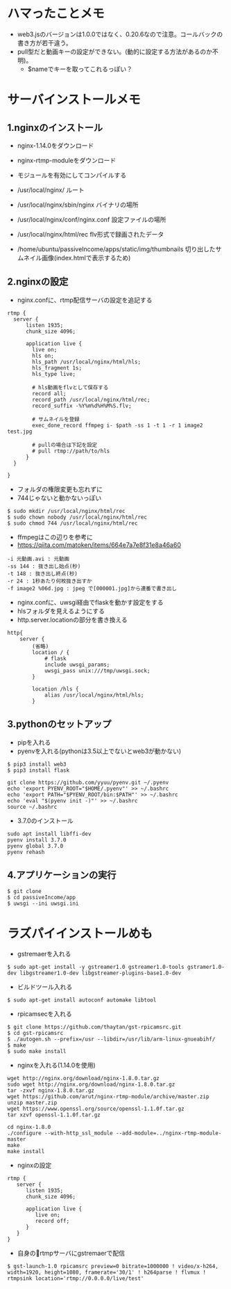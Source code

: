 # ハマったことメモ
- web3.jsのバージョンは1.0.0ではなく、0.20.6なので注意。コールバックの書き方が若干違う。
- pull型だと動画キーの設定ができない。(動的に設定する方法があるのか不明)。
    - $nameでキーを取ってこれるっぽい？




# サーバインストールメモ

## 1.nginxのインストール
- nginx-1.14.0をダウンロード
- nginx-rtmp-moduleをダウンロード
- モジュールを有効にしてコンパイルする

- /usr/local/nginx/ ルート
- /usr/local/nginx/sbin/nginx バイナリの場所
- /usr/local/nginx/conf/nginx.conf 設定ファイルの場所
- /usr/local/nginx/html/rec flv形式で録画されたデータ
- /home/ubuntu/passiveIncome/apps/static/img/thumbnails 切り出したサムネイル画像(index.htmlで表示するため)

## 2.nginxの設定
- nginx.confに、rtmp配信サーバの設定を追記する

```
rtmp {
  server {
      listen 1935;
      chunk_size 4096;

      application live {
        live on;
        hls on;
        hls_path /usr/local/nginx/html/hls;
        hls_fragment 1s;
        hls_type live;  

        # hls動画をflvとして保存する
        record all;
        record_path /usr/local/nginx/html/rec;
        record_suffix -%Y%m%d%H%M%S.flv;

        # サムネイルを登録
        exec_done_record ffmpeg i- $path -ss 1 -t 1 -r 1 image2 test.jpg

        # pullの場合は下記を設定
        # pull rtmp://path/to/hls 
      }
  }
    
}
```

- フォルダの権限変更も忘れずに
- 744じゃないと動かないっぽい

```
$ sudo mkdir /usr/local/nginx/html/rec
$ sudo chown nobody /usr/local/nginx/html/rec
$ sudo chmod 744 /usr/local/nginx/html/rec
```

- ffmpegはこの辺りを参考に
- https://qiita.com/matoken/items/664e7a7e8f31e8a46a60



```
-i 元動画.avi : 元動画
-ss 144 : 抜き出し始点(秒)
-t 148 : 抜き出し終点(秒)
-r 24 : 1秒あたり何枚抜き出すか
-f image2 %06d.jpg : jpeg で[000001.jpg]から連番で書き出し
```



- nginx.confに、uwsgi経由でflaskを動かす設定をする
- hlsフォルダを見えるようにする
- http.server.locationの部分を書き換える

```
http{
    server {
        (省略)
        location / {
            # flask
            include uwsgi_params;
            uwsgi_pass unix:///tmp/uwsgi.sock;
        }

        location /hls {
            alias /usr/local/nginx/html/hls;
        }
```

## 3.pythonのセットアップ

- pipを入れる
- pyenvを入れる(pythonは3.5以上でないとweb3が動かない)

```
$ pip3 install web3
$ pip3 install flask
```

```
git clone https://github.com/yyuu/pyenv.git ~/.pyenv
echo 'export PYENV_ROOT="$HOME/.pyenv"' >> ~/.bashrc
echo 'export PATH="$PYENV_ROOT/bin:$PATH"' >> ~/.bashrc
echo 'eval "$(pyenv init -)"' >> ~/.bashrc
source ~/.bashrc
```

- 3.7.0のインストール

```
sudo apt install libffi-dev
pyenv install 3.7.0
pyenv global 3.7.0
pyenv rehash
```


## 4.アプリケーションの実行

```
$ git clone 
$ cd passiveIncome/app
$ uwsgi --ini uwsgi.ini
```




# ラズパイインストールめも

- gstremaerを入れる

```
$ sudo apt-get install -y gstreamer1.0 gstreamer1.0-tools gstramer1.0-dev libgstreamer1.0-dev libgstreamer-plugins-base1.0-dev
```

- ビルドツール入れる

```
$ sudo apt-get install autoconf automake libtool
```

- rpicamsecを入れる

```
$ git clone https://github.com/thaytan/gst-rpicamsrc.git
$ cd gst-rpicamsrc
$ ./autogen.sh --prefix=/usr --libdir=/usr/lib/arm-linux-gnueabihf/
$ make
$ sudo make install
```

- nginxを入れる(1.14.0を使用)

```
wget http://nginx.org/download/nginx-1.8.0.tar.gz
sudo wget http://nginx.org/download/nginx-1.8.0.tar.gz
tar -zxvf nginx-1.8.0.tar.gz
wget https://github.com/arut/nginx-rtmp-module/archive/master.zip
unzip master.zip
wget https://www.openssl.org/source/openssl-1.1.0f.tar.gz
tar xzvf openssl-1.1.0f.tar.gz

cd nginx-1.8.0
./configure --with-http_ssl_module --add-module=../nginx-rtmp-module-master
make
make install
```

- nginxの設定

```
rtmp {
   server {
      listen 1935;
      chunk_size 4096;

      application live {
         live on;
         record off;
      }
   }
}
```

- 自身のrtmpサーバにgstremaerで配信

```
$ gst-launch-1.0 rpicamsrc preview=0 bitrate=1000000 ! video/x-h264, width=1920, height=1080, framerate='30/1' ! h264parse ! flvmux ! rtmpsink location='rtmp://0.0.0.0/live/test'
```



